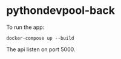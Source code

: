 # pythondevpool-back

To run the app:
```
docker-compose up --build
```

The api listen on port 5000.
